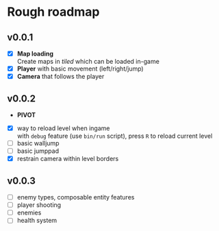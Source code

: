 # Rough roadmap
## v0.0.1
- [x] __Map loading__  
  Create maps in _tiled_ which can be loaded in-game  
- [x] __Player__ with basic movement (left/right/jump)
- [x] __Camera__ that follows the player

## v0.0.2
- __PIVOT__
- [x] way to reload level when ingame  
  with `debug` feature (use `bin/run` script), press `R` to reload current level
- [ ] basic walljump
- [ ] basic jumppad
- [x] restrain camera within level borders

## v0.0.3
- [ ] enemy types, composable entity features
- [ ] player shooting
- [ ] enemies
- [ ] health system
